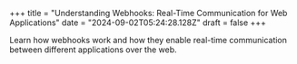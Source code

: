 +++
title = "Understanding Webhooks: Real-Time Communication for Web Applications"
date = "2024-09-02T05:24:28.128Z"
draft = false
+++

  Learn how webhooks work and how they enable real-time communication between different applications over the web.
        